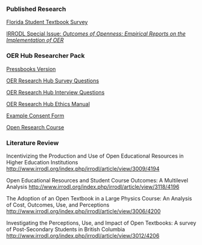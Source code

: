 ### Published Research

[Florida Student Textbook Survey](http://www.openaccesstextbooks.org/pdf/2016_Florida_Student_Textbook_Survey.pdf)

[IRRODL Special Issue: _Outcomes of Openness: Empirical Reports on the Implementation of OER_](http://www.irrodl.org/index.php/irrodl/issue/view/85)

### OER Hub Researcher Pack

[Pressbooks Version](https://oerhub.pressbooks.com/)

[OER Research Hub Survey Questions](https://docs.google.com/spreadsheet/ccc?key=0AlgkZkazLa35dDNvdmRwRGtsc1hWUXpIbEZjZXoyUkE&usp=sharing)

[OER Research Hub Interview Questions](https://docs.google.com/document/d/1OXV_-2-m5oO6cMKJ_JDz4SlyTjexLL9HB12FpnA5bEQ/edit?usp=sharing)

[OER Research Hub Ethics Manual](http://oerresearchhub.org/about-2/reports/oerrh-ethics-manual/)

[Example Consent Form](https://oerresearchhub.files.wordpress.com/2015/02/consent_form_researcherpack.doc)

[Open Research Course](https://courses.p2pu.org/en/courses/2377/open-research-2014/)


### Literature Review

Incentivizing the Production and Use of Open
Educational Resources in Higher Education Institutions
http://www.irrodl.org/index.php/irrodl/article/view/3009/4194


Open Educational Resources and Student Course
Outcomes: A Multilevel Analysis
http://www.irrodl.org/index.php/irrodl/article/view/3118/4196

The Adoption of an Open Textbook in a Large Physics
Course: An Analysis of Cost, Outcomes, Use, and
Perceptions
http://www.irrodl.org/index.php/irrodl/article/view/3006/4200

Investigating the Perceptions, Use, and Impact of Open Textbooks: A survey of Post-Secondary Students in British Columbia
http://www.irrodl.org/index.php/irrodl/article/view/3012/4206







